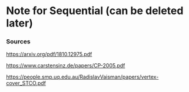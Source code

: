 # Note for Sequential (can be deleted later)


### Sources

https://arxiv.org/pdf/1810.12975.pdf

https://www.carstensinz.de/papers/CP-2005.pdf

https://people.smp.uq.edu.au/RadislavVaisman/papers/vertex-cover_STCO.pdf

